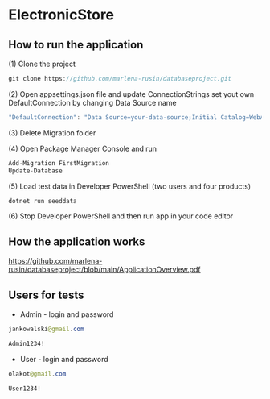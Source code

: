 
# ElectronicStore



## How to run the application

(1) Clone the project 


```java
git clone https://github.com/marlena-rusin/databaseproject.git
```

(2) Open appsettings.json file and update ConnectionStrings set yout own DefaultConnection by changing Data Source name 

```java
"DefaultConnection": "Data Source=your-data-source;Initial Catalog=WebApp;Integrated Security=True;Connect Timeout=30;Encrypt=False;Trust Server Certificate=False;Application Intent=ReadWrite;Multi Subnet Failover=False"
```
(3) Delete Migration folder 

(4) Open Package Manager Console and run 
```java
Add-Migration FirstMigration
Update-Database
```
(5) Load test data in Developer PowerShell (two users and four products)

```java
dotnet run seeddata
```

(6) Stop Developer PowerShell and then run app in your code editor

## How the application works 
https://github.com/marlena-rusin/databaseproject/blob/main/ApplicationOverview.pdf

## Users for tests 
- Admin - login and password
 ```java
jankowalski@gmail.com
```
```java
Admin1234!
```

- User - login and password
 ```java
olakot@gmail.com
```
```java
User1234!
```
